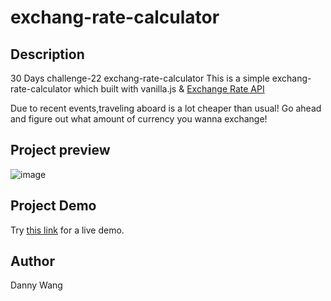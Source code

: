 # exchang-rate-calculator

## Description
30 Days challenge-22 exchang-rate-calculator
This is a simple exchang-rate-calculator which built with vanilla.js & [Exchange Rate API](https://www.exchangerate-api.com/)

Due to recent events,traveling aboard is a lot cheaper than usual!
Go ahead and figure out what amount of currency you wanna exchange!
## Project preview

![image](https://github.com/windate3411/exchang-rate-calculator/blob/master/demo.gif)

## Project Demo

Try [this link](https://windate3411.github.io/exchang-rate-calculator/) for a live demo.

## Author
Danny Wang
